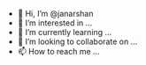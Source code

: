 - 👋 Hi, I’m @janarshan
- 👀 I’m interested in ...
- 🌱 I’m currently learning ...
- 💞️ I’m looking to collaborate on ...
- 📫 How to reach me ...

<!---
janarshan/janarshan is a ✨ special ✨ repository because its `README.md` (this file) appears on your GitHub profile.
You can click the Preview link to take a look at your changes.
--->
